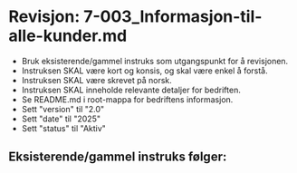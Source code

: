 # Revisjon: 7-003_Informasjon-til-alle-kunder.md

- Bruk eksisterende/gammel instruks som utgangspunkt for å revisjonen.
- Instruksen SKAL være kort og konsis, og skal være enkel å forstå.
- Instruksen SKAL være skrevet på norsk.
- Instruksen SKAL inneholde relevante detaljer for bedriften.
- Se README.md i root-mappa for bedriftens informasjon.
- Sett "version" til "2.0"
- Sett "date" til "2025"
- Sett "status" til "Aktiv"

## Eksisterende/gammel instruks følger:

